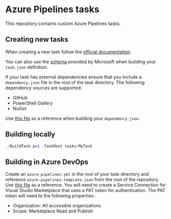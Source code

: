 # Azure Pipelines tasks

This repository contains custom Azure Pipelines tasks.

## Creating new tasks

When creating a new task follow the [official documentation](https://docs.microsoft.com/en-us/azure/devops/extend/develop/add-build-task?view=azure-devops).

You can also use the [schema](https://github.com/Microsoft/azure-pipelines-task-lib/blob/master/tasks.schema.json) provided by Microsoft when building your `task.json` definition.

If your task has external dependencies ensure that you include a `dependency.json` file in the root of the task directory. The following dependency sources are supported:

* GitHub
* PowerShell Gallery
* NuGet

Use [this file](tasks/EnvironmentConfiguration/dependency.json) as a reference when building your `dependency.json`.

## Building locally

```PowerShell
./BuildTask.ps1 -TaskRoot tasks/MyTask
```

## Building in Azure DevOps

Create an `azure-pipelines.yml` in the root of your task directory and reference `azure-pipelines.template.json` from the root of the repository. Use [this file](tasks/EnvironmentConfiguration/azure-pipelines.yml) as a reference.  You will need to create a Service Connection for Visual Studio Marketplace that uses a PAT token for authentication.  The PAT token will need to the following properties:
* Organization: All accessible organizations
* Scope: Marketplace Read and Publish
